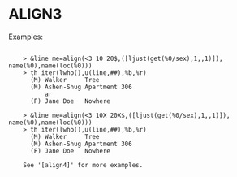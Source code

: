# ALIGN3
  Examples:
```

    > &line me=align(<3 10 20$,([ljust(get(%0/sex),1,,1)]), name(%0),name(loc(%0)))
    > th iter(lwho(),u(line,##),%b,%r)
      (M) Walker     Tree
      (M) Ashen-Shug Apartment 306
          ar
      (F) Jane Doe   Nowhere
```

```
    > &line me=align(<3 10X 20X$,([ljust(get(%0/sex),1,,1)]), name(%0),name(loc(%0)))
    > th iter(lwho(),u(line,##),%b,%r)
      (M) Walker     Tree
      (M) Ashen-Shug Apartment 306
      (F) Jane Doe   Nowhere
```

        See '[align4]' for more examples.

